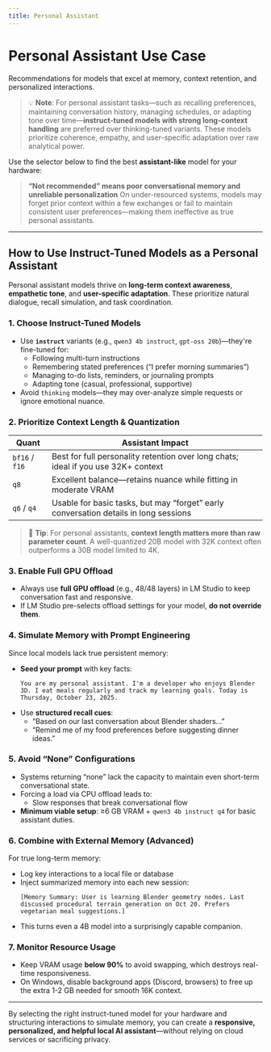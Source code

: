 ```yaml
---
title: Personal Assistant
---
```


# Personal Assistant Use Case

Recommendations for models that excel at memory, context retention, and personalized interactions.

> 💡 **Note**: For personal assistant tasks—such as recalling preferences, maintaining conversation history, managing schedules, or adapting tone over time—**instruct-tuned models with strong long-context handling** are preferred over thinking-tuned variants. These models prioritize coherence, empathy, and user-specific adaptation over raw analytical power.

Use the selector below to find the best **assistant-like** model for your hardware:



<script setup>
import ModelSelector from '../../../components/ModelSelector.vue'
const models = [
  { ramMin: 128, vramMin: 32, models: [{"GPT OSS 120B": { parameters: 120, quantization: 'MXFP4' }}, {"Qwen3 30B Instruct 2507": { parameters: 30, quantization: 'BF16' }}, {"Mistral Small 3.2": { parameters: 24, quantization: 'Q8_K_XL' }}], usefulness: 1.0},
  { ramMin: 128, vramMin: 24, models: [{"GPT OSS 120B": { parameters: 120, quantization: 'MXFP4' }}, {"Qwen3 30B Instruct 2507": { parameters: 30, quantization: 'BF16' }}, {"Mistral Small 3.2": { parameters: 24, quantization: 'Q6_K_XL' }}], usefulness: 0.9},
  { ramMin: 128, vramMin: 0, models: [{"GPT OSS 120B": { parameters: 120, quantization: 'MXFP4' }}, {"Qwen3 30B Instruct 2507": { parameters: 30, quantization: 'BF16' }}], usefulness: 0.8},

  { ramMin: 64, vramMin: 24, models: [{"GPT OSS 20B": { parameters: 20, quantization: 'MXFP4' }}, {"Qwen3 30B Instruct 2507": { parameters: 30, quantization: 'BF16' }}], usefulness: 0.8},
  { ramMin: 64, vramMin: 0, models: [{"GPT OSS 20B": { parameters: 20, quantization: 'MXFP4' }}, {"Qwen3 30B Instruct 2507": { parameters: 30, quantization: 'Q8_K_XL' }}], usefulness: 0.6},

  { ramMin: 32, vramMin: 24, models: [{"GPT OSS 20B": { parameters: 20, quantization: 'MXFP4' }}, {"Gemma 3 27B": { parameters: 27, quantization: 'Q4_K_XL' }}], usefulness: 0.7},
  { ramMin: 32, vramMin: 8, models: [{"GPT OSS 20B": { parameters: 20, quantization: 'MXFP4' }}, {"Gemma 3 12B": { parameters: 12, quantization: 'Q6_K_XL' }}], usefulness: 0.5},
  { ramMin: 32, vramMin: 0, models: [{"GPT OSS 20B": { parameters: 20, quantization: 'MXFP4' }}], usefulness: 0.4},

  { ramMin: 16, vramMin: 32, models: [{"GPT OSS 20B": { parameters: 20, quantization: 'MXFP4' }}, {"Gemma 3 27B": { parameters: 27, quantization: 'Q8_K_XL' }}], usefulness: 0.6},
  { ramMin: 16, vramMin: 24, models: [{"GPT OSS 20B": { parameters: 20, quantization: 'MXFP4' }}, {"Gemma 3 27B": { parameters: 27, quantization: 'Q4_K_XL' }}], usefulness: 0.5},
  { ramMin: 16, vramMin: 12, models: [{"GPT OSS 20B": { parameters: 20, quantization: 'MXFP4' }}], usefulness: 0.4},
  { ramMin: 16, vramMin: 8, models: [{"Gemma 3 12B": { parameters: 12, quantization: 'Q4_K_XL' }}], usefulness: 0.3},
  { ramMin: 16, vramMin: 4, models: [{"Qwen3 4B Instruct 2507": { parameters: 4, quantization: 'Q4_K_XL' }}], usefulness: 0.2},
]

</script>

<ModelSelector :modelDefinitions="models" />

> **“Not recommended” means poor conversational memory and unreliable personalization**
> On under-resourced systems, models may forget prior context within a few exchanges or fail to maintain consistent user preferences—making them ineffective as true personal assistants.

---

## How to Use Instruct-Tuned Models as a Personal Assistant

Personal assistant models thrive on **long-term context awareness**, **empathetic tone**, and **user-specific adaptation**. These prioritize natural dialogue, recall simulation, and task coordination.

### 1. **Choose Instruct-Tuned Models**
- Use **`instruct`** variants (e.g., `qwen3 4b instruct`, `gpt-oss 20b`)—they're fine-tuned for:
  - Following multi-turn instructions
  - Remembering stated preferences (“I prefer morning summaries”)
  - Managing to-do lists, reminders, or journaling prompts
  - Adapting tone (casual, professional, supportive)
- Avoid `thinking` models—they may over-analyze simple requests or ignore emotional nuance.

### 2. **Prioritize Context Length & Quantization**
| Quant | Assistant Impact |
|------|------------------|
| `bf16` / `f16` | Best for full personality retention over long chats; ideal if you use 32K+ context |
| `q8` | Excellent balance—retains nuance while fitting in moderate VRAM |
| `q6` / `q4` | Usable for basic tasks, but may “forget” early conversation details in long sessions |

> 🔹 **Tip**: For personal assistants, **context length matters more than raw parameter count**. A well-quantized 20B model with 32K context often outperforms a 30B model limited to 4K.

### 3. **Enable Full GPU Offload**
- Always use **full GPU offload** (e.g., 48/48 layers) in LM Studio to keep conversation fast and responsive.
- If LM Studio pre-selects offload settings for your model, **do not override them**.

### 4. **Simulate Memory with Prompt Engineering**
Since local models lack true persistent memory:
- **Seed your prompt** with key facts:
  ```text
  You are my personal assistant. I'm a developer who enjoys Blender 3D. I eat meals regularly and track my learning goals. Today is Thursday, October 23, 2025.
  ```
- Use **structured recall cues**:
  - “Based on our last conversation about Blender shaders…”
  - “Remind me of my food preferences before suggesting dinner ideas.”

### 5. **Avoid “None” Configurations**
- Systems returning “none” lack the capacity to maintain even short-term conversational state.
- Forcing a load via CPU offload leads to:
  - Slow responses that break conversational flow
- **Minimum viable setup**: ≥6 GB VRAM + `qwen3 4b instruct q4` for basic assistant duties.

### 6. **Combine with External Memory (Advanced)**
For true long-term memory:
- Log key interactions to a local file or database
- Inject summarized memory into each new session:
  ```text
  [Memory Summary: User is learning Blender geometry nodes. Last discussed procedural terrain generation on Oct 20. Prefers vegetarian meal suggestions.]
  ```
- This turns even a 4B model into a surprisingly capable companion.

### 7. **Monitor Resource Usage**
- Keep VRAM usage **below 90%** to avoid swapping, which destroys real-time responsiveness.
- On Windows, disable background apps (Discord, browsers) to free up the extra 1-2 GB needed for smooth 16K context.

---

By selecting the right instruct-tuned model for your hardware and structuring interactions to simulate memory, you can create a **responsive, personalized, and helpful local AI assistant**—without relying on cloud services or sacrificing privacy.